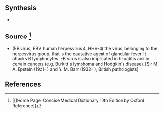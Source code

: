 ## Synthesis
- 
## Source [^1]
- (EB virus, EBV, human herpesvirus 4, HHV-4) the virus, belonging to the herpesvirus group, that is the causative agent of glandular fever. It attacks B lymphocytes. EB virus is also implicated in hepatitis and in certain cancers (e.g. Burkitt's lymphoma and Hodgkin's disease). \[Sir M. A. Epstein (1921- ) and Y. M. Barr (1932- ), British pathologists]
## References

[^1]: [[(Home Page) Concise Medical Dictionary 10th Edition by Oxford Reference]]